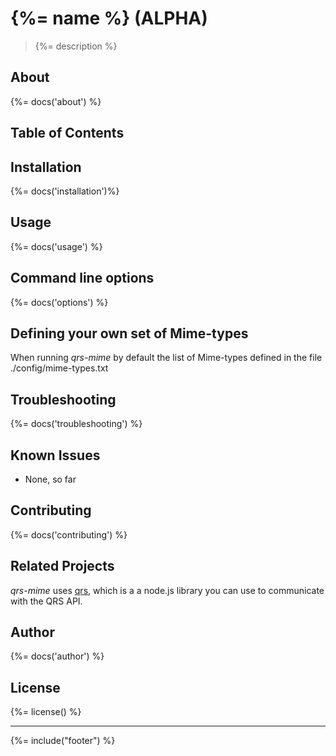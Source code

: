 # {%= name %} (ALPHA)
> {%= description %}

## About
{%= docs('about') %}

## Table of Contents
<!-- toc -->

## Installation
{%= docs('installation')%}

## Usage
{%= docs('usage') %}

## Command line options
{%= docs('options') %}

## Defining your own set of Mime-types
When running *qrs-mime* by default the list of Mime-types defined in the file ./config/mime-types.txt

## Troubleshooting
{%= docs('troubleshooting') %}

## Known Issues
- None, so far

## Contributing
{%= docs('contributing') %}

## Related Projects
*qrs-mime* uses [qrs](https://github.com/stefanwalther/qrs), which is a a node.js library you can use to communicate with the QRS API.

## Author
{%= docs('author') %}

## License
{%= license() %}

***

{%= include("footer") %}

